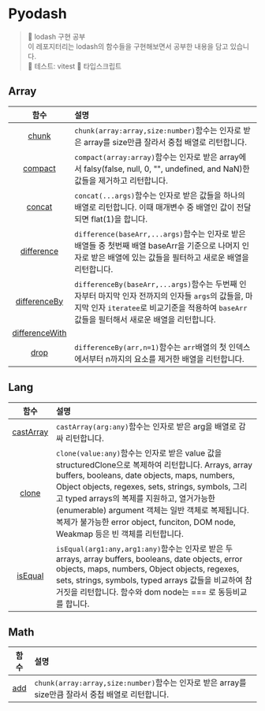 # Pyodash

> 👟 lodash 구현 공부<br/>
> 이 레포지터리는 lodash의 함수들을 구현해보면서 공부한 내용을 담고 있습니다.<br/>
> 🧪 테스트: vitest
> 🐥 타입스크립트

## Array

|                                        함수                                         | 설명                                                                                                                                                                                               |
| :---------------------------------------------------------------------------------: | :------------------------------------------------------------------------------------------------------------------------------------------------------------------------------------------------- |
|          [chunk](https://github.com/Pyotato/Pyodash/tree/main/Array/chunk)          | `chunk(array:array,size:number)`함수는 인자로 받은 array를 size만큼 잘라서 중첩 배열로 리턴합니다.                                                                                                 |
|        [compact](https://github.com/Pyotato/Pyodash/tree/main/Array/compact)        | `compact(array:array)`함수는 인자로 받은 array에서 falsy(false, null, 0, "", undefined, and NaN)한 값들을 제거하고 리턴합니다.                                                                     |
|         [concat](https://github.com/Pyotato/Pyodash/tree/main/Array/concat)         | `concat(...args)`함수는 인자로 받은 값들을 하나의 배열로 리턴합니다. 이때 매개변수 중 배열인 값이 전달되면 flat(1)을 합니다.                                                                       |
|     [difference](https://github.com/Pyotato/Pyodash/tree/main/Array/difference)     | `difference(baseArr,...args)`함수는 인자로 받은 배열들 중 첫번째 배열 baseArr을 기준으로 나머지 인자로 받은 배열에 있는 값들을 필터하고 새로운 배열을 리턴합니다.                                  |
|   [differenceBy](https://github.com/Pyotato/Pyodash/tree/main/Array/differenceBy)   | `differenceBy(baseArr,...args)`함수는 두번째 인자부터 마지막 인자 전까지의 인자들 `args`의 값들을, 마지막 인자 `iteratee`로 비교기준을 적용하여 `baseArr`값들을 필터해서 새로운 배열을 리턴합니다. |
| [differenceWith](https://github.com/Pyotato/Pyodash/tree/main/Array/differenceWith) |                                                                                                                                                                                                    |
|           [drop](https://github.com/Pyotato/Pyodash/tree/main/Array/drop)           | `differenceBy(arr,n=1)`함수는 `arr`배열의 첫 인덱스에서부터 n까지의 요소를 제거한 배열을 리턴합니다.                                                                                               |

## Lang

|                                   함수                                   | 설명                                                                                                                                                                                                                                                                                                                                                                                               |
| :----------------------------------------------------------------------: | :------------------------------------------------------------------------------------------------------------------------------------------------------------------------------------------------------------------------------------------------------------------------------------------------------------------------------------------------------------------------------------------------- |
| [castArray](https://github.com/Pyotato/Pyodash/tree/main/Lang/castArray) | `castArray(arg:any)`함수는 인자로 받은 arg을 배열로 감싸 리턴합니다.                                                                                                                                                                                                                                                                                                                               |
|     [clone](https://github.com/Pyotato/Pyodash/tree/main/Lang/clone)     | `clone(value:any)`함수는 인자로 받은 value 값을 structuredClone으로 복제하여 리턴합니다. Arrays, array buffers, booleans, date objects, maps, numbers, Object objects, regexes, sets, strings, symbols, 그리고 typed arrays의 복제를 지원하고, 열거가능한(enumerable) argument 객체는 일반 객체로 복제됩니다. 복제가 불가능한 error object, funciton, DOM node, Weakmap 등은 빈 객체를 리턴합니다. |
|   [isEqual](https://github.com/Pyotato/Pyodash/tree/main/Lang/isEqual)   | `isEqual(arg1:any,arg1:any)`함수는 인자로 받은 두 arrays, array buffers, booleans, date objects, error objects, maps, numbers, Object objects, regexes, sets, strings, symbols, typed arrays 값들을 비교하여 참거짓을 리턴합니다. 함수와 dom node는 === 로 동등비교를 합니다.                                                                                                                      |

## Math

|                             함수                             | 설명                                                                                               |
| :----------------------------------------------------------: | :------------------------------------------------------------------------------------------------- |
| [add](https://github.com/Pyotato/Pyodash/tree/main/Math/add) | `chunk(array:array,size:number)`함수는 인자로 받은 array를 size만큼 잘라서 중첩 배열로 리턴합니다. |
